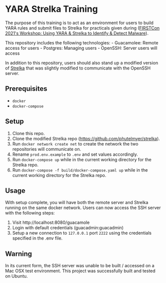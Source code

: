 

# YARA Strelka Training

The purpose of this training is to act as an environment for users to build YARA rules and submit files to Strelka for practicals given during ([FIRSTCon 2021's Workshop: Using YARA & Strelka to Identify & Detect Malware](https://events.first.org/session_catalog/#/attendee/80DBEEC9-CA26-4408-BB12-A7E2E964DB04/catalog)).

This repository includes the following technologies:
    - Guacamolee: Remote access for users
    - Postgres: Managing users
    - OpenSSH: Server users will access

In addition to this repository, users should also stand up a modified version of [Strelka](https://github.com/phutelmyer/strelka) that was slightly modified to communicate with the OpenSSH server.

## Prerequisites

 - `docker  `
 - `docker-compose`

## Setup
1. Clone this repo.
2. Clone the modified Strelka repo (https://github.com/phutelmyer/strelka).
3. Run `docker network create net` to create the network the two repositories will communicate on.
4. Rename `prod.env.example` to `.env` and set values accordingly.
5. Run `docker-compose up` while in the current working directory for the Strelka repo.
6. Run `docker-compose -f build/docker-compose.yaml up` while in the current working directory for the Strelka repo.

## Usage
With setup complete, you will have both the remote server and Strelka running on the same docker network. Users can now access the SSH server with the following steps:
1. Visit http://localhost:8080/guacamole
2. Login with default credentials (guacadmin:guacadmin)
3. Setup a new connection to `127.0.0.1` port `2222` using the credentials specified in the .env file.

## Warning
In its current form, the SSH server was unable to be built / accessed on a Mac OSX test environment. This project was successfully built and tested on Ubuntu.
